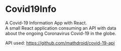 # Covid19Info
 A Covid-19 Information App with React.<br />
 A small React application consuming an API with data <br />
 about the ongoing Coronavirus Covid-19 in the globe.
 
 API used: https://github.com/mathdroid/covid-19-api
